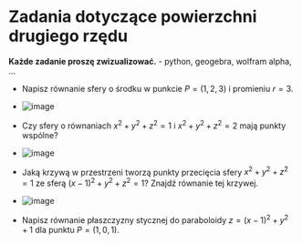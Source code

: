 #  Zadania dotyczące powierzchni drugiego rzędu

**Każde zadanie proszę zwizualizować.** - python, geogebra, wolfram alpha, ...

* Napisz równanie sfery o środku w punkcie $P=(1,2,3)$ i promieniu $r=3$.
* ![image](https://github.com/user-attachments/assets/bfde9e5f-7649-4195-9eed-b739be02bb1f)

* Czy sfery o równaniach $x^2 + y^2 + z^2 = 1$ i $x^2 + y^2 + z^2 = 2$ mają punkty wspólne?
* ![image](https://github.com/user-attachments/assets/4f124129-8660-4caf-a549-fd50212dc1f8)

* Jaką krzywą w przestrzeni tworzą punkty przecięcia sfery $x^2 + y^2 + z^2 = 1$ ze sferą $(x-1)^2 + y^2 + z^2 = 1$? Znajdź równanie tej krzywej.
* ![image](https://github.com/user-attachments/assets/bd933505-9c42-46c2-83f6-c68682b46964)

* Napisz równanie płaszczyzny stycznej do paraboloidy $z=(x-1)^2+y^2+1$ dla punktu $P=(1,0,1)$.

